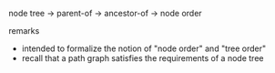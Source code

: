 
node tree
-> parent-of
-> ancestor-of
-> node order

remarks
- intended to formalize the notion of "node order" and "tree order"
- recall that a path graph satisfies the requirements of a node tree
